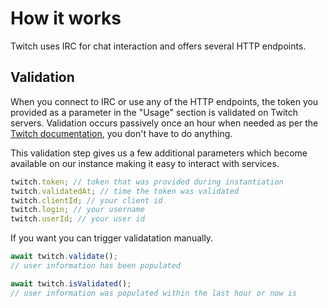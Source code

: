 # How it works

Twitch uses IRC for chat interaction and offers several HTTP endpoints.

## Validation

When you connect to IRC or use any of the HTTP endpoints, the token you provided as a parameter in the "Usage" section is validated on Twitch servers. Validation occurs passively once an hour when needed as per the [Twitch documentation](https://dev.twitch.tv/docs/authentication/#validating-requests), you don't have to do anything.

This validation step gives us a few additional parameters which become available on our instance making it easy to interact with services.

```javascript
twitch.token; // token that was provided during instantiation
twitch.validatedAt; // time the token was validated
twitch.clientId; // your client id
twitch.login; // your username
twitch.userId; // your user id
```

If you want you can trigger validatation manually.

```javascript
await twitch.validate();
// user information has been populated

await twitch.isValidated();
// user information was populated within the last hour or now is
```
